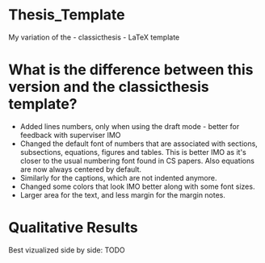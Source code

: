 # Thesis_Template
My variation of the - classicthesis - LaTeX template

# What is the difference between this version and the classicthesis template?
- Added lines numbers, only when using the draft mode - better for feedback with superviser IMO
- Changed the default font of numbers that are associated with sections, subsections, equations, figures and tables. This is better IMO as it's closer to the usual numbering font found in CS papers. Also equations are now always centered by default.
- Similarly for the captions, which are not indented anymore.
- Changed some colors that look IMO better along with some font sizes.
- Larger area for the text, and less margin for the margin notes.

# Qualitative Results 
Best vizualized side by side: TODO

